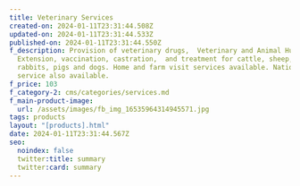 ```yaml
---
title: Veterinary Services
created-on: 2024-01-11T23:31:44.508Z
updated-on: 2024-01-11T23:31:44.533Z
published-on: 2024-01-11T23:31:44.550Z
f_description: Provision of veterinary drugs,  Veterinary and Animal Husbandry
  Extension, vaccination, castration,  and treatment for cattle, sheep, goats,
  rabbits, pigs and dogs. Home and farm visit services available. Nation wide
  service also available.
f_price: 103
f_category-2: cms/categories/services.md
f_main-product-image:
  url: /assets/images/fb_img_16535964314945571.jpg
tags: products
layout: "[products].html"
date: 2024-01-11T23:31:44.567Z
seo:
  noindex: false
  twitter:title: summary
  twitter:card: summary
---
```

